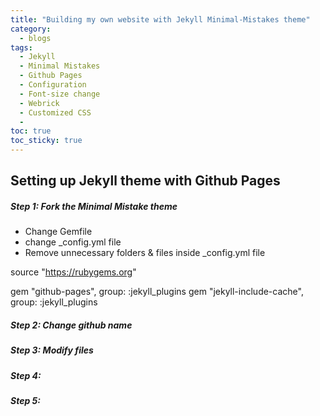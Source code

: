 ```yaml
---
title: "Building my own website with Jekyll Minimal-Mistakes theme"
category:
  - blogs
tags:
  - Jekyll
  - Minimal Mistakes
  - Github Pages
  - Configuration
  - Font-size change
  - Webrick
  - Customized CSS
  - 
toc: true
toc_sticky: true
---
```


## Setting up Jekyll theme with Github Pages

##### Step 1: Fork the Minimal Mistake theme
- Change Gemfile
- change _config.yml file
- Remove unnecessary folders & files
inside _config.yml file

source "https://rubygems.org"

gem "github-pages", group: :jekyll_plugins
gem "jekyll-include-cache", group: :jekyll_plugins

##### Step 2: Change github name
##### Step 3: Modify files

##### Step 4: 
##### Step 5: